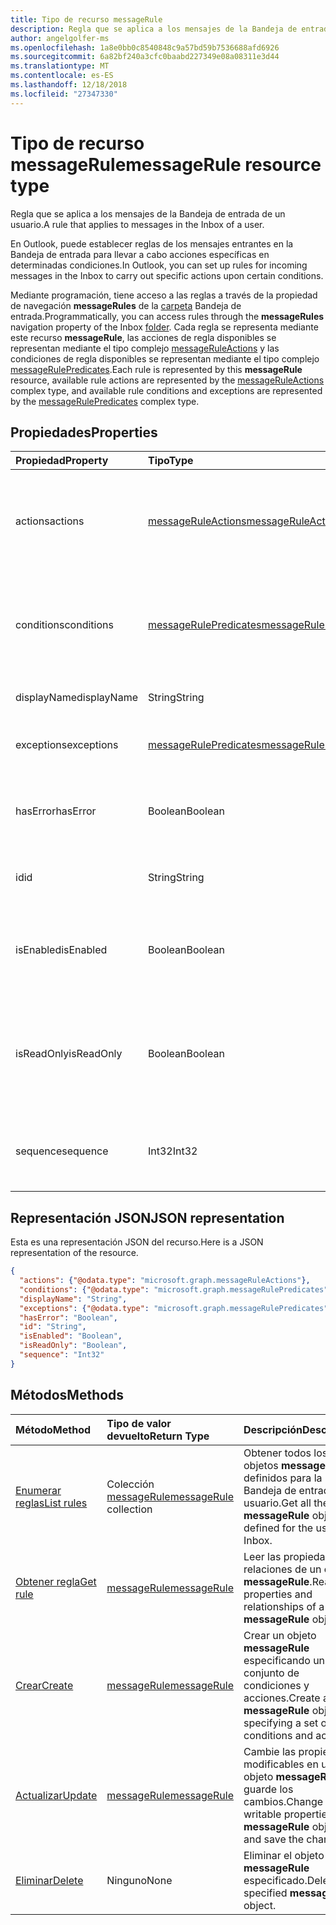 ```yaml
---
title: Tipo de recurso messageRule
description: Regla que se aplica a los mensajes de la Bandeja de entrada de un usuario.
author: angelgolfer-ms
ms.openlocfilehash: 1a8e0bb0c8540848c9a57bd59b7536688afd6926
ms.sourcegitcommit: 6a82bf240a3cfc0baabd227349e08a08311e3d44
ms.translationtype: MT
ms.contentlocale: es-ES
ms.lasthandoff: 12/18/2018
ms.locfileid: "27347330"
---
```

# <a name="messagerule-resource-type"></a><span data-ttu-id="d6186-103">Tipo de recurso messageRule</span><span class="sxs-lookup"><span data-stu-id="d6186-103">messageRule resource type</span></span>


<span data-ttu-id="d6186-104">Regla que se aplica a los mensajes de la Bandeja de entrada de un usuario.</span><span class="sxs-lookup"><span data-stu-id="d6186-104">A rule that applies to messages in the Inbox of a user.</span></span>

<span data-ttu-id="d6186-105">En Outlook, puede establecer reglas de los mensajes entrantes en la Bandeja de entrada para llevar a cabo acciones específicas en determinadas condiciones.</span><span class="sxs-lookup"><span data-stu-id="d6186-105">In Outlook, you can set up rules for incoming messages in the Inbox to carry out specific actions upon certain conditions.</span></span> 

<span data-ttu-id="d6186-106">Mediante programación, tiene acceso a las reglas a través de la propiedad de navegación **messageRules** de la [carpeta](mailfolder.md) Bandeja de entrada.</span><span class="sxs-lookup"><span data-stu-id="d6186-106">Programmatically, you can access rules through the **messageRules** navigation property of the Inbox [folder](mailfolder.md).</span></span> <span data-ttu-id="d6186-107">Cada regla se representa mediante este recurso **messageRule**, las acciones de regla disponibles se representan mediante el tipo complejo [messageRuleActions](messageruleactions.md) y las condiciones de regla disponibles se representan mediante el tipo complejo [messageRulePredicates](messagerulepredicates.md).</span><span class="sxs-lookup"><span data-stu-id="d6186-107">Each rule is represented by this **messageRule** resource, available rule actions are represented by the [messageRuleActions](messageruleactions.md) complex type, and available rule conditions and exceptions are represented by the [messageRulePredicates](messagerulepredicates.md) complex type.</span></span>


## <a name="properties"></a><span data-ttu-id="d6186-108">Propiedades</span><span class="sxs-lookup"><span data-stu-id="d6186-108">Properties</span></span>
| <span data-ttu-id="d6186-109">Propiedad</span><span class="sxs-lookup"><span data-stu-id="d6186-109">Property</span></span>     | <span data-ttu-id="d6186-110">Tipo</span><span class="sxs-lookup"><span data-stu-id="d6186-110">Type</span></span>   |<span data-ttu-id="d6186-111">Descripción</span><span class="sxs-lookup"><span data-stu-id="d6186-111">Description</span></span>|
|:---------------|:--------|:----------|
| <span data-ttu-id="d6186-112">actions</span><span class="sxs-lookup"><span data-stu-id="d6186-112">actions</span></span> | [<span data-ttu-id="d6186-113">messageRuleActions</span><span class="sxs-lookup"><span data-stu-id="d6186-113">messageRuleActions</span></span>](messageruleactions.md) | <span data-ttu-id="d6186-114">Acciones que se van a realizar en un mensaje cuando se cumplan las condiciones correspondientes.</span><span class="sxs-lookup"><span data-stu-id="d6186-114">Actions to be taken on a message when the corresponding conditions are fulfilled.</span></span> |
| <span data-ttu-id="d6186-115">conditions</span><span class="sxs-lookup"><span data-stu-id="d6186-115">conditions</span></span> | [<span data-ttu-id="d6186-116">messageRulePredicates</span><span class="sxs-lookup"><span data-stu-id="d6186-116">messageRulePredicates</span></span>](messagerulepredicates.md) | <span data-ttu-id="d6186-117">Condiciones que, cuando se cumplan, activarán las acciones correspondientes a esa regla.</span><span class="sxs-lookup"><span data-stu-id="d6186-117">Conditions that when fulfilled, will trigger the corresponding actions for that rule.</span></span> |
| <span data-ttu-id="d6186-118">displayName</span><span class="sxs-lookup"><span data-stu-id="d6186-118">displayName</span></span> | <span data-ttu-id="d6186-119">String</span><span class="sxs-lookup"><span data-stu-id="d6186-119">String</span></span> | <span data-ttu-id="d6186-120">Nombre para mostrar de la regla.</span><span class="sxs-lookup"><span data-stu-id="d6186-120">The display name of the rule.</span></span> |
| <span data-ttu-id="d6186-121">exceptions</span><span class="sxs-lookup"><span data-stu-id="d6186-121">exceptions</span></span> | [<span data-ttu-id="d6186-122">messageRulePredicates</span><span class="sxs-lookup"><span data-stu-id="d6186-122">messageRulePredicates</span></span>](messagerulepredicates.md) | <span data-ttu-id="d6186-123">Condiciones de excepción de la regla.</span><span class="sxs-lookup"><span data-stu-id="d6186-123">Exception conditions for the rule.</span></span> |
| <span data-ttu-id="d6186-124">hasError</span><span class="sxs-lookup"><span data-stu-id="d6186-124">hasError</span></span> | <span data-ttu-id="d6186-125">Boolean</span><span class="sxs-lookup"><span data-stu-id="d6186-125">Boolean</span></span> | <span data-ttu-id="d6186-126">Indica si la regla es una condición de error.</span><span class="sxs-lookup"><span data-stu-id="d6186-126">Indicates whether the rule is in an error condition.</span></span> <span data-ttu-id="d6186-127">Solo lectura.</span><span class="sxs-lookup"><span data-stu-id="d6186-127">Read-only.</span></span> |
| <span data-ttu-id="d6186-128">id</span><span class="sxs-lookup"><span data-stu-id="d6186-128">id</span></span> |<span data-ttu-id="d6186-129">String</span><span class="sxs-lookup"><span data-stu-id="d6186-129">String</span></span>|<span data-ttu-id="d6186-130">Identificador único de la regla.</span><span class="sxs-lookup"><span data-stu-id="d6186-130">The unique identifier of the rule.</span></span> <span data-ttu-id="d6186-131">Solo lectura.</span><span class="sxs-lookup"><span data-stu-id="d6186-131">Read-only.</span></span>|
| <span data-ttu-id="d6186-132">isEnabled</span><span class="sxs-lookup"><span data-stu-id="d6186-132">isEnabled</span></span> | <span data-ttu-id="d6186-133">Boolean</span><span class="sxs-lookup"><span data-stu-id="d6186-133">Boolean</span></span> | <span data-ttu-id="d6186-134">Indica si la regla está habilitada para que se aplique a los mensajes.</span><span class="sxs-lookup"><span data-stu-id="d6186-134">Indicates whether the rule is enabled to be applied to messages.</span></span> |
| <span data-ttu-id="d6186-135">isReadOnly</span><span class="sxs-lookup"><span data-stu-id="d6186-135">isReadOnly</span></span> | <span data-ttu-id="d6186-136">Boolean</span><span class="sxs-lookup"><span data-stu-id="d6186-136">Boolean</span></span> | <span data-ttu-id="d6186-137">Indica si la regla es de solo lectura y la API de REST de reglas no la puede modificar ni eliminar.</span><span class="sxs-lookup"><span data-stu-id="d6186-137">Indicates if the rule is read-only and cannot be modified or deleted by the rules REST API.</span></span> |
| <span data-ttu-id="d6186-138">sequence</span><span class="sxs-lookup"><span data-stu-id="d6186-138">sequence</span></span> | <span data-ttu-id="d6186-139">Int32</span><span class="sxs-lookup"><span data-stu-id="d6186-139">Int32</span></span> | <span data-ttu-id="d6186-140">Indica el orden en que se ejecuta la regla entre otras reglas.</span><span class="sxs-lookup"><span data-stu-id="d6186-140">Indicates the order in which the rule is executed, among other rules.</span></span> |


## <a name="json-representation"></a><span data-ttu-id="d6186-141">Representación JSON</span><span class="sxs-lookup"><span data-stu-id="d6186-141">JSON representation</span></span>
<span data-ttu-id="d6186-142">Esta es una representación JSON del recurso.</span><span class="sxs-lookup"><span data-stu-id="d6186-142">Here is a JSON representation of the resource.</span></span>

<!-- {
  "blockType": "resource",
  "optionalProperties": [
   ],
   "baseType": "microsoft.graph.entity",
  "@odata.type": "microsoft.graph.messageRule"
}-->

```json
{
  "actions": {"@odata.type": "microsoft.graph.messageRuleActions"},
  "conditions": {"@odata.type": "microsoft.graph.messageRulePredicates"},
  "displayName": "String",
  "exceptions": {"@odata.type": "microsoft.graph.messageRulePredicates"},
  "hasError": "Boolean",
  "id": "String",
  "isEnabled": "Boolean",
  "isReadOnly": "Boolean",
  "sequence": "Int32"
}

```

## <a name="methods"></a><span data-ttu-id="d6186-143">Métodos</span><span class="sxs-lookup"><span data-stu-id="d6186-143">Methods</span></span>
| <span data-ttu-id="d6186-144">Método</span><span class="sxs-lookup"><span data-stu-id="d6186-144">Method</span></span>           | <span data-ttu-id="d6186-145">Tipo de valor devuelto</span><span class="sxs-lookup"><span data-stu-id="d6186-145">Return Type</span></span>    |<span data-ttu-id="d6186-146">Descripción</span><span class="sxs-lookup"><span data-stu-id="d6186-146">Description</span></span>|
|:---------------|:--------|:----------|
|[<span data-ttu-id="d6186-147">Enumerar reglas</span><span class="sxs-lookup"><span data-stu-id="d6186-147">List rules</span></span>](../api/mailfolder-list-messagerules.md) | <span data-ttu-id="d6186-148">Colección [messageRule](messagerule.md)</span><span class="sxs-lookup"><span data-stu-id="d6186-148">[messageRule](messagerule.md) collection</span></span> |<span data-ttu-id="d6186-149">Obtener todos los objetos **messageRule** definidos para la Bandeja de entrada del usuario.</span><span class="sxs-lookup"><span data-stu-id="d6186-149">Get all the **messageRule** objects defined for the user's Inbox.</span></span>|
|[<span data-ttu-id="d6186-150">Obtener regla</span><span class="sxs-lookup"><span data-stu-id="d6186-150">Get rule</span></span>](../api/messagerule-get.md) | [<span data-ttu-id="d6186-151">messageRule</span><span class="sxs-lookup"><span data-stu-id="d6186-151">messageRule</span></span>](messagerule.md) |<span data-ttu-id="d6186-152">Leer las propiedades y relaciones de un objeto **messageRule**.</span><span class="sxs-lookup"><span data-stu-id="d6186-152">Read the properties and relationships of a **messageRule** object.</span></span>|
|[<span data-ttu-id="d6186-153">Crear</span><span class="sxs-lookup"><span data-stu-id="d6186-153">Create</span></span>](../api/mailfolder-post-messagerules.md) | [<span data-ttu-id="d6186-154">messageRule</span><span class="sxs-lookup"><span data-stu-id="d6186-154">messageRule</span></span>](messagerule.md) |<span data-ttu-id="d6186-155">Crear un objeto **messageRule** especificando un conjunto de condiciones y acciones.</span><span class="sxs-lookup"><span data-stu-id="d6186-155">Create a **messageRule** object by specifying a set of conditions and actions.</span></span>|
|[<span data-ttu-id="d6186-156">Actualizar</span><span class="sxs-lookup"><span data-stu-id="d6186-156">Update</span></span>](../api/messagerule-update.md) | [<span data-ttu-id="d6186-157">messageRule</span><span class="sxs-lookup"><span data-stu-id="d6186-157">messageRule</span></span>](messagerule.md) |<span data-ttu-id="d6186-158">Cambie las propiedades modificables en un objeto **messageRule** y guarde los cambios.</span><span class="sxs-lookup"><span data-stu-id="d6186-158">Change writable properties on a **messageRule** object and save the changes.</span></span> |
|[<span data-ttu-id="d6186-159">Eliminar</span><span class="sxs-lookup"><span data-stu-id="d6186-159">Delete</span></span>](../api/messagerule-delete.md) | <span data-ttu-id="d6186-160">Ninguno</span><span class="sxs-lookup"><span data-stu-id="d6186-160">None</span></span> |<span data-ttu-id="d6186-161">Eliminar el objeto **messageRule** especificado.</span><span class="sxs-lookup"><span data-stu-id="d6186-161">Delete the specified **messageRule** object.</span></span> |

<!-- uuid: 8fcb5dbc-d5aa-4681-8e31-b001d5168d79
2015-10-25 14:57:30 UTC -->
<!-- {
  "type": "#page.annotation",
  "description": "messageRule resource",
  "keywords": "",
  "section": "documentation",
  "tocPath": ""
}-->